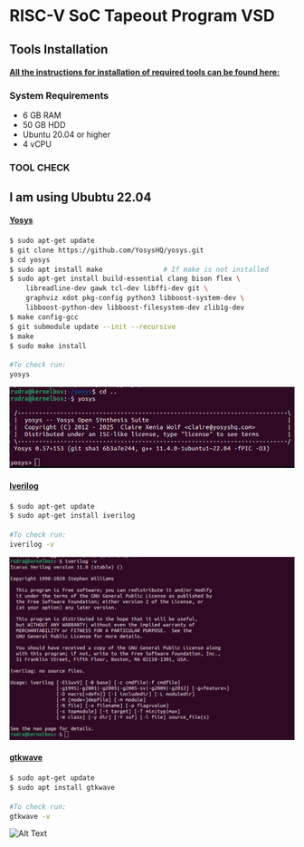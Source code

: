 
# RISC-V SoC Tapeout Program VSD

## Tools Installation

#### <ins>All the instructions for installation of required tools can be found here:</ins>

### **System Requirements**
- 6 GB RAM
- 50 GB HDD
- Ubuntu 20.04 or higher
- 4 vCPU


### **TOOL CHECK**

## I am using Ububtu 22.04 

#### <ins>**Yosys**</ins>
```bash
$ sudo apt-get update
$ git clone https://github.com/YosysHQ/yosys.git
$ cd yosys
$ sudo apt install make               # If make is not installed
$ sudo apt-get install build-essential clang bison flex \
    libreadline-dev gawk tcl-dev libffi-dev git \
    graphviz xdot pkg-config python3 libboost-system-dev \
    libboost-python-dev libboost-filesystem-dev zlib1g-dev
$ make config-gcc
$ git submodule update --init --recursive
$ make 
$ sudo make install

#To check run:
yosys
```
![Alt Text](images/yosys.png)

#### <ins>**Iverilog**</ins>
```bash
$ sudo apt-get update
$ sudo apt-get install iverilog

#To check run:
iverilog -v
```
![Alt Text](images/iverilog.png)

#### <ins>**gtkwave**</ins>
```bash
$ sudo apt-get update
$ sudo apt install gtkwave

#To check run:
gtkwave -v
```
![Alt Text](images/gtkwave.png)
